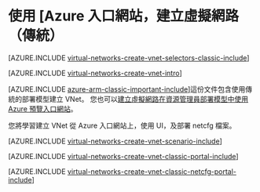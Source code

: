 <properties
   pageTitle="建立一個虛擬 Azure 入口網站的網路 |Microsoft Azure"
   description="瞭解如何建立一個虛擬 Azure 入口網站的網路。"
   services="virtual-network"
   documentationCenter=""
   authors="jimdial"
   manager="carmonm"
   editor=""
   tags="azure-service-management"/>

<tags
   ms.service="virtual-network"
   ms.devlang="na"
   ms.topic="article"
   ms.tgt_pltfrm="na"
   ms.workload="infrastructure-services"
   ms.date="03/15/2016"
   ms.author="jdial"/>

# <a name="create-a-virtual-network-classic-by-using-the-azure-portal"></a>使用 [Azure 入口網站，建立虛擬網路 （傳統）

[AZURE.INCLUDE [virtual-networks-create-vnet-selectors-classic-include](../../includes/virtual-networks-create-vnet-selectors-classic-include.md)]

[AZURE.INCLUDE [virtual-networks-create-vnet-intro](../../includes/virtual-networks-create-vnet-intro-include.md)]

[AZURE.INCLUDE [azure-arm-classic-important-include](../../includes/azure-arm-classic-important-include.md)]這份文件包含使用傳統的部署模型建立 VNet。 您也可以[建立虛擬網路在資源管理員部署模型中使用 Azure 預覽入口網站](virtual-networks-create-vnet-arm-pportal.md)。

您將學習建立 VNet 從 Azure 入口網站上，使用 UI，及部署 netcfg 檔案。

[AZURE.INCLUDE [virtual-networks-create-vnet-scenario-include](../../includes/virtual-networks-create-vnet-scenario-include.md)]

[AZURE.INCLUDE [virtual-networks-create-vnet-classic-portal-include](../../includes/virtual-networks-create-vnet-classic-portal-include.md)]

[AZURE.INCLUDE [virtual-networks-create-vnet-classic-netcfg-portal-include](../../includes/virtual-networks-create-vnet-classic-netcfg-portal-include.md)]
